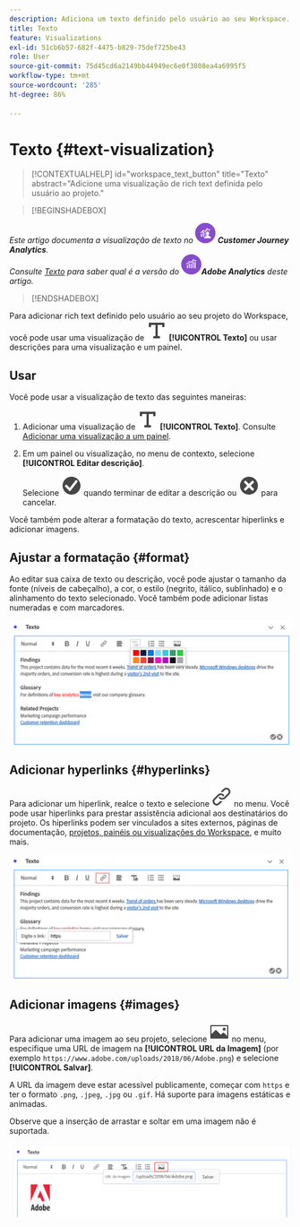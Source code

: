 ```yaml
---
description: Adiciona um texto definido pelo usuário ao seu Workspace.
title: Texto
feature: Visualizations
exl-id: 51cb6b57-682f-4475-b829-75def725be43
role: User
source-git-commit: 75d45cd6a2149bb44949ec6e0f3808ea4a6995f5
workflow-type: tm+mt
source-wordcount: '285'
ht-degree: 86%

---
```


# Texto {#text-visualization}

<!-- markdownlint-disable MD034 -->

>[!CONTEXTUALHELP]
>id="workspace_text_button"
>title="Texto"
>abstract="Adicione uma visualização de rich text definida pelo usuário ao projeto."

<!-- markdownlint-enable MD034 -->


>[!BEGINSHADEBOX]

_Este artigo documenta a visualização de texto no_ ![CustomerJourneyAnalytics](/help/assets/icons/CustomerJourneyAnalytics.svg) _&#x200B;**Customer Journey Analytics**._<br/>_Consulte [Texto](https://experienceleague.adobe.com/pt-br/docs/analytics/analyze/analysis-workspace/visualizations/text) para saber qual é a versão do_ ![AdobeAnalytics](/help/assets/icons/AdobeAnalytics.svg) _&#x200B;**Adobe Analytics** deste artigo._

>[!ENDSHADEBOX]


Para adicionar rich text definido pelo usuário ao seu projeto do Workspace, você pode usar uma visualização de ![Text](/help/assets/icons/Text.svg) **[!UICONTROL Texto]** ou usar descrições para uma visualização e um painel.

## Usar

Você pode usar a visualização de texto das seguintes maneiras:

1. Adicionar uma visualização de ![Text](/help/assets/icons/Text.svg) **[!UICONTROL Texto]**. Consulte [Adicionar uma visualização a um painel](freeform-analysis-visualizations.md#add-visualizations-to-a-panel).

1. Em um painel ou visualização, no menu de contexto, selecione **[!UICONTROL Editar descrição]**.

   Selecione ![CheckmarkCircle](/help/assets/icons/CheckmarkCircle.svg) quando terminar de editar a descrição ou ![CloseCircle](/help/assets/icons/CloseCircle.svg) para cancelar.

Você também pode alterar a formatação do texto, acrescentar hiperlinks e adicionar imagens.

## Ajustar a formatação {#format}

Ao editar sua caixa de texto ou descrição, você pode ajustar o tamanho da fonte (níveis de cabeçalho), a cor, o estilo (negrito, itálico, sublinhado) e o alinhamento do texto selecionado. Você também pode adicionar listas numeradas e com marcadores.

![Opções de texto para um projeto do Workspace, destacando a paleta de cores do texto.](assets/format.png)

## Adicionar hyperlinks {#hyperlinks}

Para adicionar um hiperlink, realce o texto e selecione ![Link](/help/assets/icons/Link.svg) no menu. Você pode usar hiperlinks para prestar assistência adicional aos destinatários do projeto. Os hiperlinks podem ser vinculados a sites externos, páginas de documentação, [projetos, painéis ou visualizações do Workspace](/help/analysis-workspace/curate-share/shareable-links.md), e muito mais.

![Opções de texto com o ícone de link realçado.](assets/hyperlink.png)

## Adicionar imagens {#images}

Para adicionar uma imagem ao seu projeto, selecione ![Imagem](/help/assets/icons/Image.svg) no menu, especifique uma URL de imagem na **[!UICONTROL URL da Imagem]** (por exemplo `https://www.adobe.com/uploads/2018/06/Adobe.png`) e selecione **[!UICONTROL Salvar]**.

A URL da imagem deve estar acessível publicamente, começar com `https` e ter o formato `.png`, `.jpeg`, `.jpg` ou `.gif`. Há suporte para imagens estáticas e animadas.

Observe que a inserção de arrastar e soltar em uma imagem não é suportada.

![Opções de texto com o ícone de imagem selecionado.](assets/image.png)
